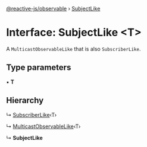 [@reactive-js/observable](../README.md) › [SubjectLike](subjectlike.md)

# Interface: SubjectLike <**T**>

A `MulticastObservableLike` that is also `SubscriberLike`.

## Type parameters

▪ **T**

## Hierarchy

  ↳ [SubscriberLike](subscriberlike.md)‹T›

  ↳ [MulticastObservableLike](multicastobservablelike.md)‹T›

  ↳ **SubjectLike**
